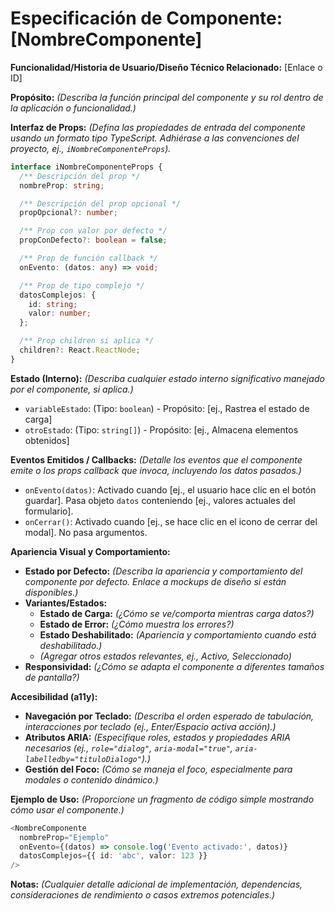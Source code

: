 # Especificación de Componente: [NombreComponente]

**Funcionalidad/Historia de Usuario/Diseño Técnico Relacionado:** [Enlace o ID]

**Propósito:**
*(Describa la función principal del componente y su rol dentro de la aplicación o funcionalidad.)*

**Interfaz de Props:**
*(Defina las propiedades de entrada del componente usando un formato tipo TypeScript. Adhiérase a las convenciones del proyecto, ej., `iNombreComponenteProps`).*

```typescript
interface iNombreComponenteProps {
  /** Descripción del prop */
  nombreProp: string;

  /** Descripción del prop opcional */
  propOpcional?: number;

  /** Prop con valor por defecto */
  propConDefecto?: boolean = false;

  /** Prop de función callback */
  onEvento: (datos: any) => void;

  /** Prop de tipo complejo */
  datosComplejos: {
    id: string;
    valor: number;
  };

  /** Prop children si aplica */
  children?: React.ReactNode;
}
```

**Estado (Interno):**
*(Describa cualquier estado interno significativo manejado por el componente, si aplica.)*

*   `variableEstado`: (Tipo: `boolean`) - Propósito: [ej., Rastrea el estado de carga]
*   `otroEstado`: (Tipo: `string[]`) - Propósito: [ej., Almacena elementos obtenidos]

**Eventos Emitidos / Callbacks:**
*(Detalle los eventos que el componente emite o los props callback que invoca, incluyendo los datos pasados.)*

*   `onEvento(datos)`: Activado cuando [ej., el usuario hace clic en el botón guardar]. Pasa objeto `datos` conteniendo [ej., valores actuales del formulario].
*   `onCerrar()`: Activado cuando [ej., se hace clic en el icono de cerrar del modal]. No pasa argumentos.

**Apariencia Visual y Comportamiento:**

*   **Estado por Defecto:** *(Describa la apariencia y comportamiento del componente por defecto. Enlace a mockups de diseño si están disponibles.)*
*   **Variantes/Estados:**
    *   **Estado de Carga:** *(¿Cómo se ve/comporta mientras carga datos?)*
    *   **Estado de Error:** *(¿Cómo muestra los errores?)*
    *   **Estado Deshabilitado:** *(Apariencia y comportamiento cuando está deshabilitado.)*
    *   *(Agregar otros estados relevantes, ej., Activo, Seleccionado)*
*   **Responsividad:** *(¿Cómo se adapta el componente a diferentes tamaños de pantalla?)*

**Accesibilidad (a11y):**

*   **Navegación por Teclado:** *(Describa el orden esperado de tabulación, interacciones por teclado (ej., Enter/Espacio activa acción).)*
*   **Atributos ARIA:** *(Especifique roles, estados y propiedades ARIA necesarios (ej., `role="dialog"`, `aria-modal="true"`, `aria-labelledby="tituloDialogo"`).)*
*   **Gestión del Foco:** *(Cómo se maneja el foco, especialmente para modales o contenido dinámico.)*

**Ejemplo de Uso:**
*(Proporcione un fragmento de código simple mostrando cómo usar el componente.)*

```typescript
<NombreComponente
  nombreProp="Ejemplo"
  onEvento={(datos) => console.log('Evento activado:', datos)}
  datosComplejos={{ id: 'abc', valor: 123 }}
/>
```

**Notas:**
*(Cualquier detalle adicional de implementación, dependencias, consideraciones de rendimiento o casos extremos potenciales.)* 